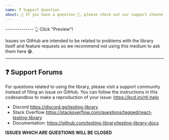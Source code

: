 ```yaml
---
name: ❓ Support Question
about: 🛑 If you have a question 💬, please check out our support channels!
---
```


-------------- 👆 Click "Preview"!

Issues on GitHub are intended to be related to problems with the library itself
and feature requests so we recommend not using this medium to ask them here 😁.

---

## ❓ Support Forums

For questions related to using the library, please visit a support community
instead of filing an issue on GitHub. You can follow the instructions in this
codesandbox to make a reproduction of your issue: https://kcd.im/rtl-help

- Discord https://discord.gg/testing-library
- Stack Overflow
  https://stackoverflow.com/questions/tagged/react-testing-library
- Documentation: https://github.com/testing-library/testing-library-docs

**ISSUES WHICH ARE QUESTIONS WILL BE CLOSED**
